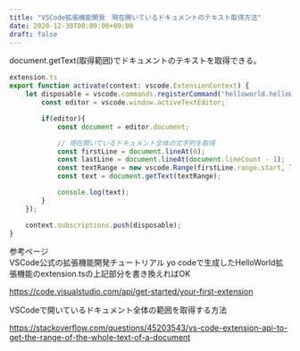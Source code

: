 ```yaml
---
title: "VSCode拡張機能開発　現在開いているドキュメントのテキスト取得方法"
date: 2020-12-30T00:00:00+09:00
draft: false
---
```

document.getText(取得範囲)でドキュメントのテキストを取得できる。

```ts
extension.ts
export function activate(context: vscode.ExtensionContext) {
    let disposable = vscode.commands.registerCommand('helloworld.helloWorld', () => {
        const editor = vscode.window.activeTextEditor;

        if(editor){
            const document = editor.document;

            // 現在開いているドキュメント全体の文字列を取得
            const firstLine = document.lineAt(0);
            const lastLine = document.lineAt(document.lineCount - 1);
            const textRange = new vscode.Range(firstLine.range.start, lastLine.range.end);
            const text = document.getText(textRange);

            console.log(text);
        }
    });

    context.subscriptions.push(disposable);
}
```

参考ページ  
VSCode公式の拡張機能開発チュートリアル
yo codeで生成したHelloWorld拡張機能のextension.tsの上記部分を書き換えればOK

https://code.visualstudio.com/api/get-started/your-first-extension

VSCodeで開いているドキュメント全体の範囲を取得する方法

https://stackoverflow.com/questions/45203543/vs-code-extension-api-to-get-the-range-of-the-whole-text-of-a-document